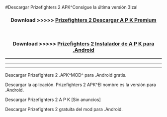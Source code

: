 #Descargar Prizefighters 2  APK^Consigue la última versión 3lzal



<div align="center">
<h3>Download >>>>> <a href="https://es-sites.web.app/?es= Prizefighters 2 ">Prizefighters 2  Descargar A P K Premium</a></h3><br>

<h3>Download >>>>> <a href="https://es-sites.web.app/?es= Prizefighters 2 ">Prizefighters 2  Instalador de A P K para .Android</a></h3>
</div>


----------------------------------------------------------

----------------------------------------------------------

----------------------------------------------------------

Descargar Prizefighters 2  .APK^MOD^ para .Android gratis.

Descargar la aplicación. Prizefighters 2  APK^El nombre es la versión para .Android.

Descargar Prizefighters 2  A P K [Sin anuncios]

Descargar Prizefighters 2  gratuita del mod para .Android.